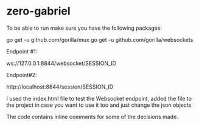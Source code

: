 # zero-gabriel

To be able to run make sure you have the following packages:

go get -u github.com/gorilla/mux
go get -u github.com/gorilla/websockets

Endpoint #1:

ws://127.0.0.1:8844/websocket/SESSION_ID


Endpoint#2:

http://localhost:8844/session/SESSION_ID

I used the index.html file to test the Websocket endpoint,
added the file to the project in case you want to use it too and just change the json objects.

The code contains inline comments for some of the decisions made.

